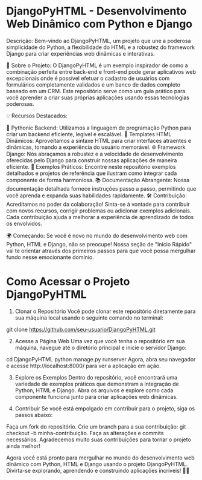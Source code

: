 # DjangoPyHTML - Desenvolvimento Web Dinâmico com Python e Django

Descrição:
Bem-vindo ao DjangoPyHTML, um projeto que une a poderosa simplicidade do Python, a flexibilidade do HTML e a robustez do framework Django para criar experiências web dinâmicas e interativas.

🚀 Sobre o Projeto:
O DjangoPyHTML é um exemplo inspirador de como a combinação perfeita entre back-end e front-end pode gerar aplicativos web excepcionais onde é possível efetuar o cadastro de usuários com formulários completamente validados e um banco de dados completo baseado em um CRM. Este repositório serve como um guia prático para você aprender a criar suas próprias aplicações usando essas tecnologias poderosas.

💡 Recursos Destacados:

🐍 Pythonic Backend: Utilizamos a linguagem de programação Python para criar um backend eficiente, legível e escalável.
🎨 Templates HTML Dinâmicos: Aproveitamos a sintaxe HTML para criar interfaces atraentes e dinâmicas, tornando a experiência do usuário memorável.
🌐 Framework Django: Nós abraçamos a robustez e a velocidade de desenvolvimento oferecidas pelo Django para construir nossas aplicações de maneira eficiente.
🧩 Exemplos Práticos: Encontre neste repositório exemplos detalhados e projetos de referência que ilustram como integrar cada componente de forma harmoniosa.
📚 Documentação Abrangente: Nossa documentação detalhada fornece instruções passo a passo, permitindo que você aprenda e expanda suas habilidades rapidamente.
🛠️ Contribuição:
Acreditamos no poder da colaboração! Sinta-se à vontade para contribuir com novos recursos, corrigir problemas ou adicionar exemplos adicionais. Cada contribuição ajuda a melhorar a experiência de aprendizado de todos os envolvidos.

🌍 Começando:
Se você é novo no mundo do desenvolvimento web com Python, HTML e Django, não se preocupe! Nossa seção de "Início Rápido" vai te orientar através dos primeiros passos para que você possa mergulhar fundo nesse emocionante domínio.

# Como Acessar o Projeto DjangoPyHTML
1. Clonar o Repositório
Você pode clonar este repositório diretamente para sua máquina local usando o seguinte comando no terminal:

git clone https://github.com/seu-usuario/DjangoPyHTML.git

2. Acesse a Página Web
Uma vez que você tenha o repositório em sua máquina, navegue até o diretório principal e inicie o servidor Django:

cd DjangoPyHTML
python manage.py runserver
Agora, abra seu navegador e acesse http://localhost:8000/ para ver a aplicação em ação.

3. Explore os Exemplos
Dentro do repositório, você encontrará uma variedade de exemplos práticos que demonstram a integração de Python, HTML e Django. Abra os arquivos e explore como cada componente funciona junto para criar aplicações web dinâmicas.

5. Contribuir
Se você está empolgado em contribuir para o projeto, siga os passos abaixo:

Faça um fork do repositório.
Crie um branch para a sua contribuição: git checkout -b minha-contribuição.
Faça as alterações e commits necessários.
Agradecemos muito suas contribuições para tornar o projeto ainda melhor!

Agora você está pronto para mergulhar no mundo do desenvolvimento web dinâmico com Python, HTML e Django usando o projeto DjangoPyHTML. Divirta-se explorando, aprendendo e construindo aplicações incríveis! 🚀🌐
